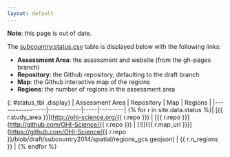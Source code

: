 ```yaml
---
layout: default
---
```


**Note**: this page is out of date. 


The [subcountry:status.csv](https://github.com/OHI-Science/subcountry/blob/gh-pages/_data/status.csv) table is displayed below with the following links:

- **Assessment Area**: the assessment and website  (from the gh-pages branch)
- **Repository**: the Github repository, defaulting to the draft branch
- **Map**: the Github interactive map of the regions
- **Regions**: the number of regions in the assessment area

{: #status_tbl .display}
| Assessment Area | Repository | Map | Regions |
|-----------------|------------|-----|---------|
{% for r in site.data.status %}| [{{ r.study_area }}](http://ohi-science.org/{{ r.repo }}) | [{{ r.repo }}](http://github.com/OHI-Science/{{ r.repo }}) | [![]({{ r.map_url }})](https://github.com/OHI-Science/{{ r.repo }}/blob/draft/subcountry2014/spatial/regions_gcs.geojson) | {{ r.n_regions }} |
{% endfor %}

<script type="text/javascript">
$(document).ready(function(){
  $('#status_tbl').DataTable({
    "paging":   false
  });
});
</script>
<!-- original from jekyll new
  <h1 class="page-heading">Posts</h1>

  <ul class="post-list">
    {% for post in site.posts %}
      <li>
        <span class="post-meta">{{ post.date | date: "%b %-d, %Y" }}</span>

        <h2>
          <a class="post-link" href="{{ post.url | prepend: site.baseurl }}">{{ post.title }}</a>
        </h2>
      </li>
    {% endfor %}
  </ul>

  <p class="rss-subscribe">subscribe <a href="{{ "/feed.xml" | prepend: site.baseurl }}">via RSS</a></p>
-->
